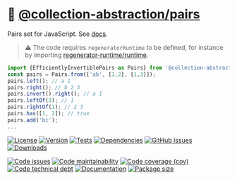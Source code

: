 :cherries: [@collection-abstraction/pairs](https://collection-abstraction.github.io/pairs)
==

Pairs set for JavaScript.
See [docs](https://collection-abstraction.github.io/pairs/index.html).

> :warning: The code requires `regeneratorRuntime` to be defined, for instance by importing
> [regenerator-runtime/runtime](https://www.npmjs.com/package/regenerator-runtime).

```js
import {EfficientlyInvertiblePairs as Pairs} from '@collection-abstraction/pairs';
const pairs = Pairs.from(['ab', [1,2], [1,3]]);
pairs.left(); // a 1
pairs.right(); // b 2 3
pairs.invert().right(); // a 1
pairs.leftOf(3); // 1
pairs.rightOf(1); // 2 3
pairs.has([1, 2]); // true
pairs.add('bc');
...
```

[![License](https://img.shields.io/github/license/collection-abstraction/pairs.svg)](https://raw.githubusercontent.com/collection-abstraction/pairs/main/LICENSE)
[![Version](https://img.shields.io/npm/v/@collection-abstraction/pairs.svg)](https://www.npmjs.org/package/@collection-abstraction/pairs)
[![Tests](https://img.shields.io/github/actions/workflow/status/collection-abstraction/pairs/ci.yml?branch=main&event=push&label=tests)](https://github.com/collection-abstraction/pairs/actions/workflows/ci.yml?query=branch:main)
[![Dependencies](https://img.shields.io/librariesio/github/collection-abstraction/pairs.svg)](https://github.com/collection-abstraction/pairs/network/dependencies)
[![GitHub issues](https://img.shields.io/github/issues/collection-abstraction/pairs.svg)](https://github.com/collection-abstraction/pairs/issues)
[![Downloads](https://img.shields.io/npm/dm/@collection-abstraction/pairs.svg)](https://www.npmjs.org/package/@collection-abstraction/pairs)

[![Code issues](https://img.shields.io/codeclimate/issues/collection-abstraction/pairs.svg)](https://codeclimate.com/github/collection-abstraction/pairs/issues)
[![Code maintainability](https://img.shields.io/codeclimate/maintainability/collection-abstraction/pairs.svg)](https://codeclimate.com/github/collection-abstraction/pairs/trends/churn)
[![Code coverage (cov)](https://img.shields.io/codecov/c/gh/collection-abstraction/pairs/main.svg)](https://codecov.io/gh/collection-abstraction/pairs)
[![Code technical debt](https://img.shields.io/codeclimate/tech-debt/collection-abstraction/pairs.svg)](https://codeclimate.com/github/collection-abstraction/pairs/trends/technical_debt)
[![Documentation](https://collection-abstraction.github.io/pairs/badge.svg)](https://collection-abstraction.github.io/pairs/source.html)
[![Package size](https://img.shields.io/bundlephobia/minzip/@collection-abstraction/pairs)](https://bundlephobia.com/result?p=@collection-abstraction/pairs)
